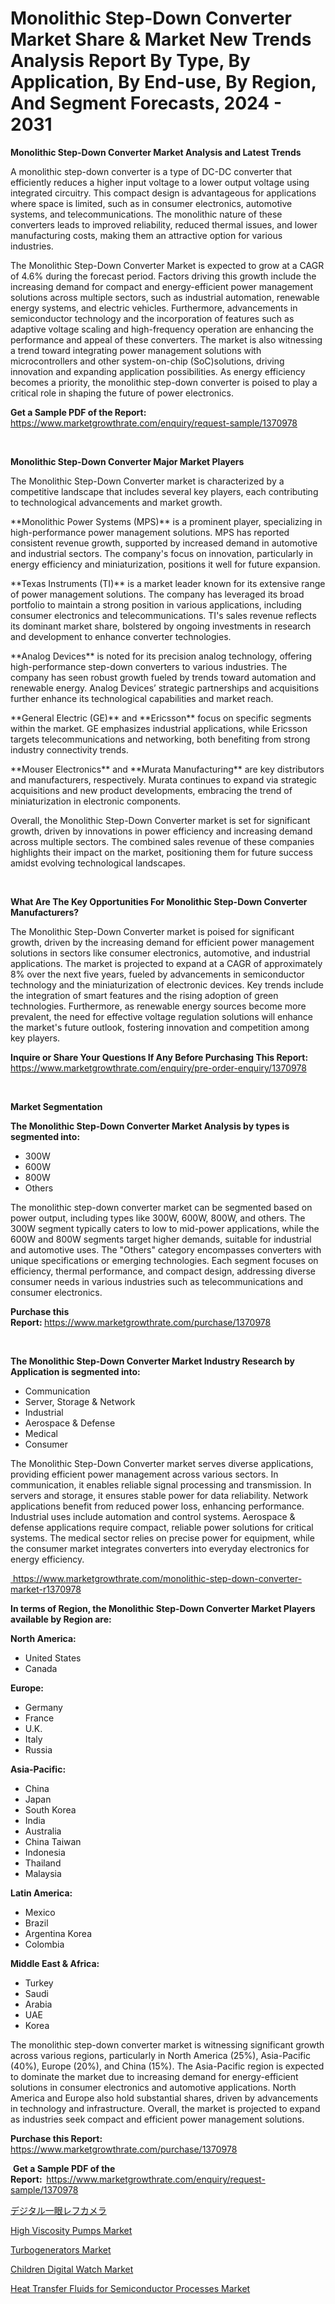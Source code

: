 <p><h1>Monolithic Step-Down Converter Market Share & Market New Trends Analysis Report By Type, By Application, By End-use, By Region, And Segment Forecasts, 2024 - 2031</h1></p><p><strong>Monolithic Step-Down Converter Market Analysis and Latest Trends</strong></p>
<p><p>A monolithic step-down converter is a type of DC-DC converter that efficiently reduces a higher input voltage to a lower output voltage using integrated circuitry. This compact design is advantageous for applications where space is limited, such as in consumer electronics, automotive systems, and telecommunications. The monolithic nature of these converters leads to improved reliability, reduced thermal issues, and lower manufacturing costs, making them an attractive option for various industries.</p><p>The Monolithic Step-Down Converter Market is expected to grow at a CAGR of 4.6% during the forecast period. Factors driving this growth include the increasing demand for compact and energy-efficient power management solutions across multiple sectors, such as industrial automation, renewable energy systems, and electric vehicles. Furthermore, advancements in semiconductor technology and the incorporation of features such as adaptive voltage scaling and high-frequency operation are enhancing the performance and appeal of these converters. The market is also witnessing a trend toward integrating power management solutions with microcontrollers and other system-on-chip (SoC)solutions, driving innovation and expanding application possibilities. As energy efficiency becomes a priority, the monolithic step-down converter is poised to play a critical role in shaping the future of power electronics.</p></p>
<p><strong>Get a Sample PDF of the Report:&nbsp;</strong> <a href="https://www.marketgrowthrate.com/enquiry/request-sample/1370978">https://www.marketgrowthrate.com/enquiry/request-sample/1370978</a></p>
<p>&nbsp;</p>
<p><strong>Monolithic Step-Down Converter Major Market Players</strong></p>
<p><p>The Monolithic Step-Down Converter market is characterized by a competitive landscape that includes several key players, each contributing to technological advancements and market growth. </p><p>**Monolithic Power Systems (MPS)** is a prominent player, specializing in high-performance power management solutions. MPS has reported consistent revenue growth, supported by increased demand in automotive and industrial sectors. The company's focus on innovation, particularly in energy efficiency and miniaturization, positions it well for future expansion.</p><p>**Texas Instruments (TI)** is a market leader known for its extensive range of power management solutions. The company has leveraged its broad portfolio to maintain a strong position in various applications, including consumer electronics and telecommunications. TI's sales revenue reflects its dominant market share, bolstered by ongoing investments in research and development to enhance converter technologies.</p><p>**Analog Devices** is noted for its precision analog technology, offering high-performance step-down converters to various industries. The company has seen robust growth fueled by trends toward automation and renewable energy. Analog Devices’ strategic partnerships and acquisitions further enhance its technological capabilities and market reach.</p><p>**General Electric (GE)** and **Ericsson** focus on specific segments within the market. GE emphasizes industrial applications, while Ericsson targets telecommunications and networking, both benefiting from strong industry connectivity trends.</p><p>**Mouser Electronics** and **Murata Manufacturing** are key distributors and manufacturers, respectively. Murata continues to expand via strategic acquisitions and new product developments, embracing the trend of miniaturization in electronic components.</p><p>Overall, the Monolithic Step-Down Converter market is set for significant growth, driven by innovations in power efficiency and increasing demand across multiple sectors. The combined sales revenue of these companies highlights their impact on the market, positioning them for future success amidst evolving technological landscapes.</p></p>
<p>&nbsp;</p>
<p><strong>What Are The Key Opportunities For Monolithic Step-Down Converter Manufacturers?</strong></p>
<p><p>The Monolithic Step-Down Converter market is poised for significant growth, driven by the increasing demand for efficient power management solutions in sectors like consumer electronics, automotive, and industrial applications. The market is projected to expand at a CAGR of approximately 8% over the next five years, fueled by advancements in semiconductor technology and the miniaturization of electronic devices. Key trends include the integration of smart features and the rising adoption of green technologies. Furthermore, as renewable energy sources become more prevalent, the need for effective voltage regulation solutions will enhance the market's future outlook, fostering innovation and competition among key players.</p></p>
<p><strong>Inquire or Share Your Questions If Any Before Purchasing This Report:</strong> <a href="https://www.marketgrowthrate.com/enquiry/pre-order-enquiry/1370978">https://www.marketgrowthrate.com/enquiry/pre-order-enquiry/1370978</a></p>
<p>&nbsp;</p>
<p><strong>Market Segmentation</strong></p>
<p><strong>The Monolithic Step-Down Converter Market Analysis by types is segmented into:</strong></p>
<p><ul><li>300W</li><li>600W</li><li>800W</li><li>Others</li></ul></p>
<p><p>The monolithic step-down converter market can be segmented based on power output, including types like 300W, 600W, 800W, and others. The 300W segment typically caters to low to mid-power applications, while the 600W and 800W segments target higher demands, suitable for industrial and automotive uses. The "Others" category encompasses converters with unique specifications or emerging technologies. Each segment focuses on efficiency, thermal performance, and compact design, addressing diverse consumer needs in various industries such as telecommunications and consumer electronics.</p></p>
<p><strong>Purchase this Report:&nbsp;</strong><a href="https://www.marketgrowthrate.com/purchase/1370978">https://www.marketgrowthrate.com/purchase/1370978</a></p>
<p>&nbsp;</p>
<p><strong>The Monolithic Step-Down Converter Market Industry Research by Application is segmented into:</strong></p>
<p><ul><li>Communication</li><li>Server, Storage & Network</li><li>Industrial</li><li>Aerospace & Defense</li><li>Medical</li><li>Consumer</li></ul></p>
<p><p>The Monolithic Step-Down Converter market serves diverse applications, providing efficient power management across various sectors. In communication, it enables reliable signal processing and transmission. In servers and storage, it ensures stable power for data reliability. Network applications benefit from reduced power loss, enhancing performance. Industrial uses include automation and control systems. Aerospace & defense applications require compact, reliable power solutions for critical systems. The medical sector relies on precise power for equipment, while the consumer market integrates converters into everyday electronics for energy efficiency.</p></p>
<p><a href="https://www.marketgrowthrate.com/monolithic-step-down-converter-market-r1370978">&nbsp;https://www.marketgrowthrate.com/monolithic-step-down-converter-market-r1370978</a></p>
<p><strong>In terms of Region, the Monolithic Step-Down Converter Market Players available by Region are:</strong></p>
<p>
    <p> <strong> North America: </strong>
        <ul>
            <li>United States</li>
            <li>Canada</li>
        </ul>
        </p> 
    <p> <strong> Europe: </strong>
        <ul>
            <li>Germany</li>
            <li>France</li>
            <li>U.K.</li>
            <li>Italy</li>
            <li>Russia</li>
        </ul>
        </p> 
    <p> <strong> Asia-Pacific: </strong>
        <ul>
            <li>China</li>
            <li>Japan</li>
            <li>South Korea</li>
            <li>India</li>
            <li>Australia</li>
            <li>China Taiwan</li>
            <li>Indonesia</li>
            <li>Thailand</li>
            <li>Malaysia</li>
        </ul>
        </p> 
    <p> <strong> Latin America: </strong>
        <ul>
            <li>Mexico</li>
            <li>Brazil</li>
            <li>Argentina Korea</li>
            <li>Colombia</li>
        </ul>
        </p> 
    <p> <strong> Middle East & Africa: </strong>
        <ul>
            <li>Turkey</li>
            <li>Saudi</li>
            <li>Arabia</li>
            <li>UAE</li>
            <li>Korea</li>
        </ul>
    </p>
    </p>
<p><p>The monolithic step-down converter market is witnessing significant growth across various regions, particularly in North America (25%), Asia-Pacific (40%), Europe (20%), and China (15%). The Asia-Pacific region is expected to dominate the market due to increasing demand for energy-efficient solutions in consumer electronics and automotive applications. North America and Europe also hold substantial shares, driven by advancements in technology and infrastructure. Overall, the market is projected to expand as industries seek compact and efficient power management solutions.</p></p>
<p><strong>Purchase this Report: </strong><a href="https://www.marketgrowthrate.com/purchase/1370978">https://www.marketgrowthrate.com/purchase/1370978</a></p>
<p>&nbsp;<strong>Get a Sample PDF of the Report:&nbsp;&nbsp;</strong><a href="https://www.marketgrowthrate.com/enquiry/request-sample/1370978">https://www.marketgrowthrate.com/enquiry/request-sample/1370978</a></p>
<p><strong></strong></p>
<p><p><a href="https://github.com/lababdou/Market-Research-Report-List-6/blob/main/811665714098.md">デジタル一眼レフカメラ</a></p><p><a href="https://www.linkedin.com/pulse/analyzing-key-drivers-high-viscosity-pumps-market-trends-hneqe">High Viscosity Pumps Market</a></p><p><a href="https://www.linkedin.com/pulse/turbogenerators-market-research-report-exploring-size-7xiee">Turbogenerators Market</a></p><p><a href="https://medium.com/@gustavomanning65/what-is-influencing-the-future-of-children-digital-watch-1ae3340f37af?postPublishedType=repub">Children Digital Watch Market</a></p><p><a href="https://issuu.com/reportprime-2/docs/heat-transfer-fluids-for-semiconduc_d140d636ea990d">Heat Transfer Fluids for Semiconductor Processes Market</a></p></p>